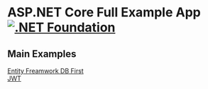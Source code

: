 # ASP.NET Core Full Example App [![.NET Foundation](https://img.shields.io/badge/.NET%20Foundation-blueviolet.svg)](https://www.dotnetfoundation.org/)

## Main Examples
[Entity Freamwork DB First](https://github.com/ahmednageebmahmoud/Learn-By-Examples/tree/main/LearnNetCoreWepAPI/tree/master/Entity%20Framework) <br>
[JWT](https://github.com/ahmednageebmahmoud/Learn-By-Examples/tree/main/LearnNetCoreWepAPI/tree/master/LearnNetCoreWepAPI.Authorization)
